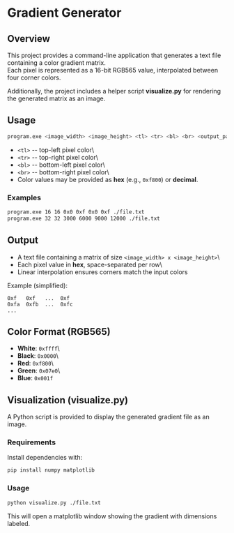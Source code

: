 # Gradient Generator

## Overview

This project provides a command-line application that generates a text
file containing a color gradient matrix.\
Each pixel is represented as a 16-bit RGB565 value, interpolated between
four corner colors.

Additionally, the project includes a helper script **visualize.py** for
rendering the generated matrix as an image.

## Usage

``` bash
program.exe <image_width> <image_height> <tl> <tr> <bl> <br> <output_path>
```

-   `<tl>` -- top-left pixel color\
-   `<tr>` -- top-right pixel color\
-   `<bl>` -- bottom-left pixel color\
-   `<br>` -- bottom-right pixel color\
-   Color values may be provided as **hex** (e.g., `0xf800`) or
    **decimal**.

### Examples

``` bash
program.exe 16 16 0x0 0xf 0x0 0xf ./file.txt
program.exe 32 32 3000 6000 9000 12000 ./file.txt
```

## Output

-   A text file containing a matrix of size
    `<image_width> x <image_height>`\
-   Each pixel value in **hex**, space-separated per row\
-   Linear interpolation ensures corners match the input colors

Example (simplified):

    0xf   0xf   ...  0xf
    0xfa  0xfb  ...  0xfc
    ...

## Color Format (RGB565)

-   **White**: `0xffff`\
-   **Black**: `0x0000`\
-   **Red**: `0xf800`\
-   **Green**: `0x07e0`\
-   **Blue**: `0x001f`

## Visualization (visualize.py)

A Python script is provided to display the generated gradient file as an
image.

### Requirements

Install dependencies with:

``` bash
pip install numpy matplotlib
```

### Usage

``` bash
python visualize.py ./file.txt
```

This will open a matplotlib window showing the gradient with dimensions
labeled.
